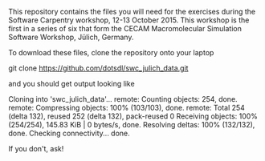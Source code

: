 This repository contains the files you will need for the exercises during the Software Carpentry workshop, 12-13 October 2015. This workshop is the first in a series of six that form the CECAM Macromolecular Simulation Software Workshop, Jülich, Germany.

To download these files, clone the repository onto your laptop

 git clone https://github.com/dotsdl/swc_julich_data.git

and you should get output looking like

 Cloning into 'swc_julich_data'...
 remote: Counting objects: 254, done.
 remote: Compressing objects: 100% (103/103), done.
 remote: Total 254 (delta 132), reused 252 (delta 132), pack-reused 0
 Receiving objects: 100% (254/254), 145.83 KiB | 0 bytes/s, done.
 Resolving deltas: 100% (132/132), done.
 Checking connectivity... done.

If you don't, ask!